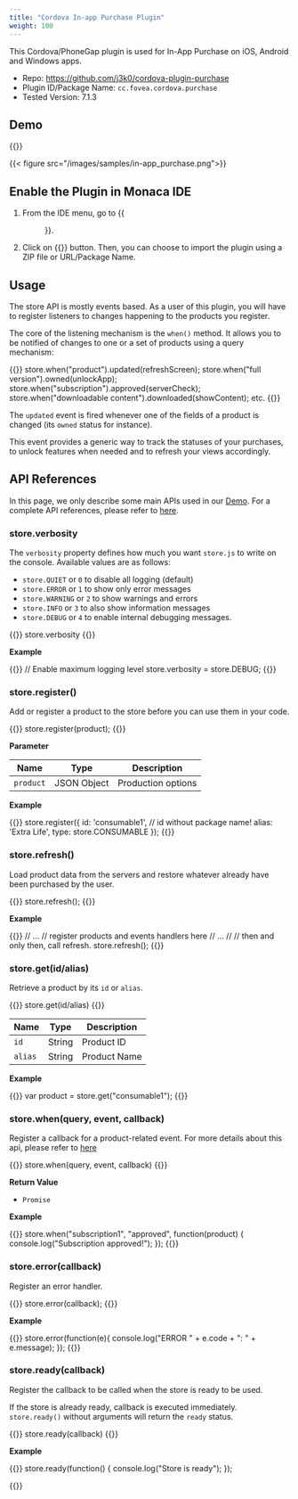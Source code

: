 ```yaml
---
title: "Cordova In-app Purchase Plugin"
weight: 100
---
```


This Cordova/PhoneGap plugin is used for In-App Purchase on iOS, Android and Windows apps.

- Repo: https://github.com/j3k0/cordova-plugin-purchase
- Plugin ID/Package Name: `cc.fovea.cordova.purchase`
- Tested Version: 7.1.3

## Demo 

{{<import pid="5ac6e55ee788855e368b4567" title="In-app Purchase Plugin Demo">}}

{{< figure src="/images/samples/in-app_purchase.png">}}

## Enable the Plugin in Monaca IDE

1.  From the IDE menu, go to {{<menu menu1="Config" menu2="Manage Cordova Plugins">}}.

2.  Click on {{<guilabel name="Import Cordova Plugin">}} button. Then, you can choose to import the plugin using a ZIP file or URL/Package Name. 

## Usage

The store API is mostly events based. As a user of this plugin, you will have to register listeners to changes happening to the products you register.

The core of the listening mechanism is the `when()` method. It allows you to be notified of changes to one or a set of products using a query mechanism:

{{<highlight javascript>}}
store.when("product").updated(refreshScreen);
store.when("full version").owned(unlockApp);
store.when("subscription").approved(serverCheck);
store.when("downloadable content").downloaded(showContent);
etc.
{{</highlight>}}

The `updated` event is fired whenever one of the fields of a product is changed (its `owned` status for instance).

This event provides a generic way to track the statuses of your purchases, to unlock features when needed and to refresh your views accordingly.

## API References

In this page, we only describe some main APIs used in our [Demo](https://monaca.mobi/directimport?pid=5ac6e55ee788855e368b4567). For a complete API references, please refer to [here](https://github.com/j3k0/cordova-plugin-purchase).

### store.verbosity

The `verbosity` property defines how much you want `store.js` to write on the console. Available values are as follows:

- `store.QUIET` or `0` to disable all logging (default)
- `store.ERROR` or `1` to show only error messages
- `store.WARNING` or `2` to show warnings and errors
- `store.INFO` or `3` to also show information messages
- `store.DEBUG` or `4` to enable internal debugging messages.

{{<highlight javascript>}}
store.verbosity
{{</highlight>}}

**Example**

{{<highlight javascript>}}
// Enable maximum logging level
store.verbosity = store.DEBUG;
{{</highlight>}}

### store.register()

Add or register a product to the store before you can use them in your code.

{{<highlight javascript>}}
store.register(product);
{{</highlight>}}

**Parameter**

Name | Type | Description
-----|------|-------------
`product` | JSON Object | Production options

**Example**

{{<highlight javascript>}}
store.register({
    id:    'consumable1', // id without package name!
    alias: 'Extra Life',
    type:   store.CONSUMABLE
});
{{</highlight>}}

### store.refresh()

Load product data from the servers and restore whatever already have been purchased by the user.

{{<highlight javascript>}}
store.refresh();
{{</highlight>}}

**Example**

{{<highlight javascript>}}
// ...
// register products and events handlers here
// ...
//
// then and only then, call refresh.
store.refresh();
{{</highlight>}}

### store.get(id/alias)

Retrieve a product by its `id` or `alias`.

{{<highlight javascript>}}
store.get(id/alias)
{{</highlight>}}

Name | Type | Description
-----|------|-------------
`id` | String | Product ID 
`alias` | String | Product Name

**Example**

{{<highlight javascript>}}
var product = store.get("consumable1");
{{</highlight>}}

### store.when(query, event, callback)

Register a callback for a product-related event. For more details about this api, please refer to [here](https://github.com/j3k0/cordova-plugin-purchase/blob/master/doc/api.md#storewhenquery)

{{<highlight javascript>}}
store.when(query, event, callback)
{{</highlight>}}

**Return Value**

- `Promise`

**Example**

{{<highlight javascript>}}
store.when("subscription1", "approved", function(product) { 
    console.log("Subscription approved!");
});
{{</highlight>}}

### store.error(callback)

Register an error handler.

{{<highlight javascript>}}
store.error(callback);
{{</highlight>}}

**Example**

{{<highlight javascript>}}
store.error(function(e){
    console.log("ERROR " + e.code + ": " + e.message);
});
{{</highlight>}}


### store.ready(callback)

Register the callback to be called when the store is ready to be used.

If the store is already ready, callback is executed immediately. `store.ready()` without arguments will return the `ready` status.

{{<highlight javascript>}}
store.ready(callback)
{{</highlight>}}

**Example**

{{<highlight javascript>}}
store.ready(function() {
    console.log("Store is ready");
});

{{</highlight>}}


